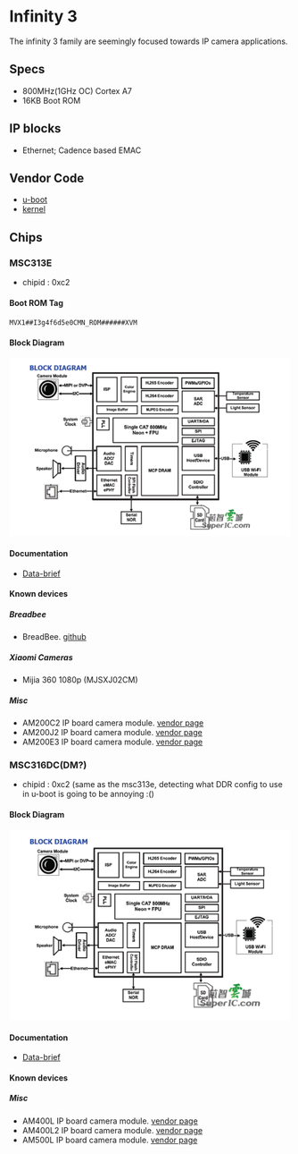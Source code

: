 # Infinity 3

The infinity 3 family are seemingly focused towards IP camera applications.

## Specs

- 800MHz(1GHz OC) Cortex A7
- 16KB Boot ROM

## IP blocks

- Ethernet; Cadence based EMAC

## Vendor Code

- [u-boot](https://github.com/fifteenhex/uboot_msc313e)
- [kernel](https://github.com/fifteenhex/linux_msc313e)

## Chips

### MSC313E

- chipid : 0xc2

#### Boot ROM Tag
```
MVX1##I3g4f6d5e0CMN_ROM######XVM
```

#### Block Diagram

![MSC313E block diagram](msc313e_blockdiagram.png)

#### Documentation

- [Data-brief](msc313e_pb_v03.pdf)

#### Known devices

##### Breadbee
- BreadBee. [github](https://github.com/breadbee/breadbee)

##### Xiaomi Cameras

- Mijia 360 1080p (MJSXJ02CM)

##### Misc 

- AM200C2 IP board camera module. [vendor page](https://www.xonz-cctv.com/product/hisilicon-solution-hc130a/)
- AM200J2 IP board camera module. [vendor page](https://www.xonz-cctv.com/product/ti-solution-ip82/)
- AM200E3 IP board camera module. [vendor page](https://www.xonz-cctv.com/product/mstar-solution-mc200e/)

### MSC316DC(DM?)

- chipid : 0xc2 (same as the msc313e, detecting what DDR config to use in u-boot is going to be annoying :()

#### Block Diagram

![MSC316DC block diagram](msc316dc_blockdiagram.png)

#### Documentation

- [Data-brief](msc316dc_pb_v03.pdf)

#### Known devices

##### Misc 

- AM400L IP board camera module. [vendor page](https://www.xonz-cctv.com/product/hisilicon-2-0mp-ip-camera-main-board-module-hc200e/)
- AM400L2 IP board camera module. [vendor page](https://www.xonz-cctv.com/product/hisilicon-1-3mp-ip-main-board-module-hc130e/)
- AM500L IP board camera module. [vendor page](https://www.xonz-cctv.com/product/mstar-solution-mt200c/)
